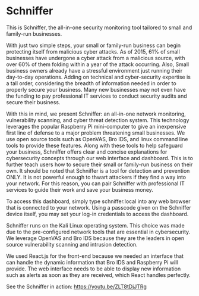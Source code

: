 # Schniffer
This is Schniffer, the all-in-one security monitoring tool tailored to small and family-run businesses.

With just two simple steps, your small or family-run business can begin protecting itself from malicious cyber attacks. As of 2015, 61% of small businesses have undergone a cyber attack from a malicious source, with over 60% of them folding within a year of the attack occurring. Also, Small business owners already have a stressful environment just running their day-to-day operations. Adding on technical and cyber-security expertise is a tall order, considering the breadth of information needed in order to properly secure your business. Many new businesses may not even have the funding to pay professional IT services to conduct security audits and secure their business.

With this in mind, we present Schniffer: an all-in-one network monitoring, vulnerability scanning, and cyber threat detection system. This technology leverages the popular Raspberry Pi mini-computer to give an inexpensive first line of defense to a major problem threatening small businesses. We use open source tools such as OpenVAS, Bro IDS, and linux command line tools to provide these features. Along with these tools to help safeguard your business, Schniffer offers clear and concise explanations for cybersecurity concepts through our web interface and dashboard. This is to further teach users how to secure their small or family-run business on their own. It should be noted that Schniffer is a tool for detection and prevention ONLY. It is not powerful enough to thwart attackers if they find a way into your network. For this reason, you can pair Schniffer with professional IT services to guide their work and save your business money.

To access this dashboard, simply type schniffer.local into any web browser that is connected to your network. Using a passcode given on the Schniffer device itself, you may set your log-in credentials to access the dashboard.

Schniffer runs on the Kali Linux operating system. This choice was made due to the pre-configured network tools that are essential in cybersecurity. We leverage OpenVAS and Bro IDS because they are the leaders in open source vulnerability scanning and intrusion detection. 

We used React.js for the front-end because we needed an interface that can handle the dynamic information that Bro IDS and Raspberry Pi will provide. The web interface needs to be able to display new information such as alerts as soon as they are received, which React handles perfectly.

See the Schniffer in action:
https://youtu.be/ZLT8tDjJTRg
